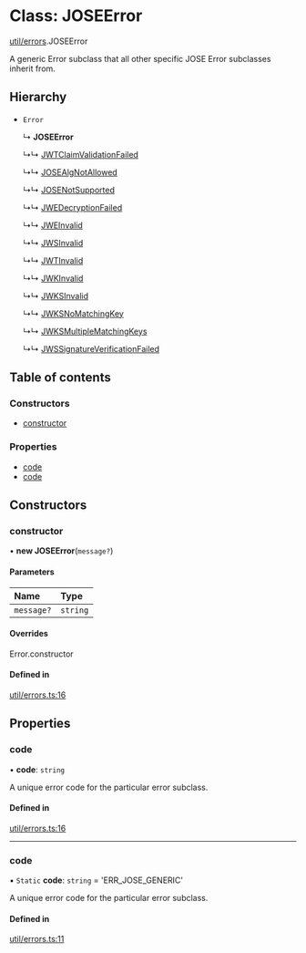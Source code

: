 # Class: JOSEError

[util/errors](../modules/util_errors.md).JOSEError

A generic Error subclass that all other specific
JOSE Error subclasses inherit from.

## Hierarchy

- `Error`

  ↳ **JOSEError**

  ↳↳ [JWTClaimValidationFailed](util_errors.jwtclaimvalidationfailed.md)

  ↳↳ [JOSEAlgNotAllowed](util_errors.josealgnotallowed.md)

  ↳↳ [JOSENotSupported](util_errors.josenotsupported.md)

  ↳↳ [JWEDecryptionFailed](util_errors.jwedecryptionfailed.md)

  ↳↳ [JWEInvalid](util_errors.jweinvalid.md)

  ↳↳ [JWSInvalid](util_errors.jwsinvalid.md)

  ↳↳ [JWTInvalid](util_errors.jwtinvalid.md)

  ↳↳ [JWKInvalid](util_errors.jwkinvalid.md)

  ↳↳ [JWKSInvalid](util_errors.jwksinvalid.md)

  ↳↳ [JWKSNoMatchingKey](util_errors.jwksnomatchingkey.md)

  ↳↳ [JWKSMultipleMatchingKeys](util_errors.jwksmultiplematchingkeys.md)

  ↳↳ [JWSSignatureVerificationFailed](util_errors.jwssignatureverificationfailed.md)

## Table of contents

### Constructors

- [constructor](util_errors.joseerror.md#constructor)

### Properties

- [code](util_errors.joseerror.md#code)
- [code](util_errors.joseerror.md#code)

## Constructors

### constructor

• **new JOSEError**(`message?`)

#### Parameters

| Name | Type |
| :------ | :------ |
| `message?` | `string` |

#### Overrides

Error.constructor

#### Defined in

[util/errors.ts:16](https://github.com/panva/jose/blob/v3.13.0/src/util/errors.ts#L16)

## Properties

### code

• **code**: `string`

A unique error code for the particular error subclass.

#### Defined in

[util/errors.ts:16](https://github.com/panva/jose/blob/v3.13.0/src/util/errors.ts#L16)

___

### code

▪ `Static` **code**: `string` = 'ERR\_JOSE\_GENERIC'

A unique error code for the particular error subclass.

#### Defined in

[util/errors.ts:11](https://github.com/panva/jose/blob/v3.13.0/src/util/errors.ts#L11)
